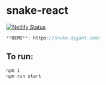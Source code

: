 # snake-react
[![Netlify Status](https://api.netlify.com/api/v1/badges/fbbe4ab4-08da-43b2-ad02-a590505f8d12/deploy-status)](https://app.netlify.com/sites/hopeful-visvesvaraya-476c84/deploys)
```javascript
**DEMO**: https://snake.dygant.com/
```
## To run:
```javascript
npm i
npm run start
```
